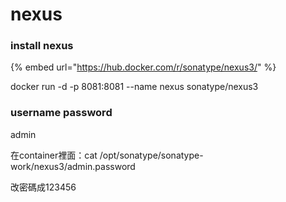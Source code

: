 # nexus

### install nexus

{% embed url="https://hub.docker.com/r/sonatype/nexus3/" %}

docker run -d -p 8081:8081 --name nexus sonatype/nexus3

### username password

admin

在container裡面：cat /opt/sonatype/sonatype-work/nexus3/admin.password

改密碼成123456





